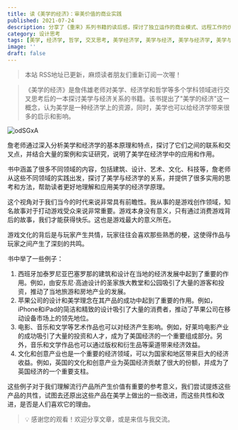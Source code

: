 ```yaml
---
title: 读《美学的经济》：审美价值的商业实践
published: 2021-07-24
description: 分享了《重来》系列书籍的读后感，探讨了独立运作的商业模式、远程工作的优势以及冷静的公司文化等内容。
category: 设计思考
tags: [美学, 经济学, 哲学, 交叉思考, 美学经济学, 美学与经济, 美学与经济学, 美学与经济学的交叉思考]
image: ''
draft: false
---
```


> 本站 RSS地址已更新，麻烦读者朋友们重新订阅一次喔！

>《美学的经济》是詹伟雄老师对美学、经济学和哲学等多个学科领域进行交叉思考后的一本探讨美学与经济关系的书籍。该书提出了"美学的经济"这一概念，认为美学是一种经济学上的资源，同时，美学也可以给经济学带来很多的启示和影响。

![odSGxA](https://blog-1259751088.cos.ap-shanghai.myqcloud.com/uPic/odSGxA.png)


詹老师通过深入分析美学和经济学的基本原理和特点，探讨了它们之间的联系和交叉点，并结合大量的案例和实证研究，说明了美学在经济学中的应用和作用。

书中涵盖了很多不同领域的内容，包括建筑、设计、艺术、文化、科技等，詹老师从这些不同领域的实践出发，探讨了美学与经济学的关系，并提供了很多实用的思考和方法，帮助读者更好地理解和应用美学的经济学原理。

这个视角对于我们当今的时代来说非常具有前瞻性。我从事的是游戏创作领域，知名故事对于打动游戏受众来说非常重要。游戏本身没有意义，只有通过消费游戏背后的故事，我们才能获得快乐。这也是游戏最大的意义所在。

游戏文化的背后是与玩家产生共情，玩家往往会喜欢那些熟悉的梗，这使得作品与玩家之间产生了深刻的共鸣。

书中举了一些例子：

1. 西班牙加泰罗尼亚巴塞罗那的建筑和设计在当地的经济发展中起到了重要的作用。例如，由安东尼·高迪设计的圣家族大教堂和公园吸引了大量的游客和投资，推动了当地旅游和房地产业的发展。
2. 苹果公司的设计和美学理念在其产品的成功中起到了重要的作用。例如，iPhone和iPad的简洁和精致的设计吸引了大量的消费者，推动了苹果公司在移动设备市场上的领先地位。
3. 电影、音乐和文学等艺术作品也可以对经济产生影响。例如，好莱坞电影产业的成功吸引了大量的投资和人才，成为了美国经济的一个重要组成部分。另外，音乐和文学作品也可以通过版权和衍生品等渠道带来经济效益。
4. 文化和创意产业也是一个重要的经济领域，可以为国家和地区带来巨大的经济收益。例如，英国的文化和创意产业为英国经济贡献了很大的份额，并成为了英国经济的一个重要支柱。

这些例子对于我们理解流行产品所产生价值有重要的参考意义，我们尝试提炼这些产品的共性，试图去还原出这些产品在美学上做出的一些改进，而这些共性和改进，是否是人们喜欢它的理由。

> 💡 感谢您的观看！欢迎分享文章，或是来信与我交流。